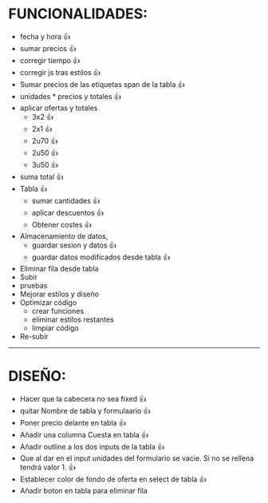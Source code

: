 # FUNCIONALIDADES:
- fecha y hora 👍
- sumar precios 👍
- corregir tiempo 👍
- corregir js tras estilos 👍
- Sumar precios de las etiquetas span de la tabla 👍
- unidades * precios y totales 👍
- aplicar ofertas y totales
    - 3x2 👍
    - 2x1 👍
    - 2u70 👍
    - 2u50 👍
    - 3u50 👍
- suma total 👍
- Tabla 👍
    - sumar cantidades 👍
    - aplicar descuentos 👍
    - Obtener costes 👍
- Almacenamiento de datos,
    - guardar sesion y datos 👍
    - guardar datos modificados desde tabla 👍
- Eliminar fila desde tabla
- Subir
- pruebas
- Mejorar estilos y diseño
- Optimizar código
    - crear funciones
    - eliminar estilos restantes
    - limpiar código
- Re-subir


-----------------
# DISEÑO:
- Hacer que la cabecera no sea fixed 👍
- quitar Nombre de tabla y formulaario 👍
- Poner precio delante en tabla 👍
- Añadir una columna Cuesta en tabla 👍
- Añadir outline a los dos inputs de la tabla 👍
- Que al dar en el input unidades del formulario se vacie. Si no se rellena tendrá valor 1. 👍
- Establecer color de fondo de oferta en select de tabla 👍
- Añadir boton en tabla para eliminar fila
